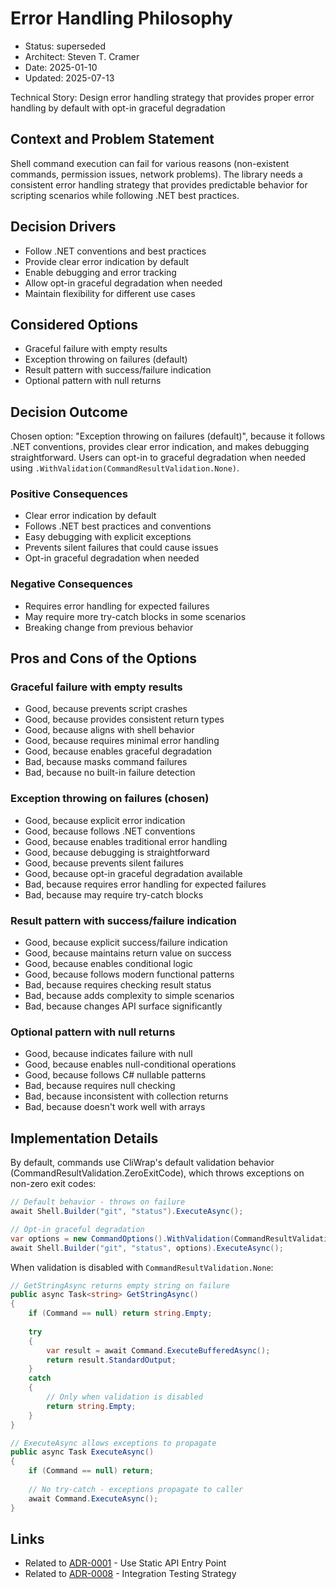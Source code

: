 # Error Handling Philosophy

* Status: superseded
* Architect: Steven T. Cramer
* Date: 2025-01-10
* Updated: 2025-07-13

Technical Story: Design error handling strategy that provides proper error handling by default with opt-in graceful degradation

## Context and Problem Statement

Shell command execution can fail for various reasons (non-existent commands, permission issues, network problems). The library needs a consistent error handling strategy that provides predictable behavior for scripting scenarios while following .NET best practices.

## Decision Drivers

* Follow .NET conventions and best practices
* Provide clear error indication by default
* Enable debugging and error tracking
* Allow opt-in graceful degradation when needed
* Maintain flexibility for different use cases

## Considered Options

* Graceful failure with empty results
* Exception throwing on failures (default)
* Result pattern with success/failure indication
* Optional pattern with null returns

## Decision Outcome

Chosen option: "Exception throwing on failures (default)", because it follows .NET conventions, provides clear error indication, and makes debugging straightforward. Users can opt-in to graceful degradation when needed using `.WithValidation(CommandResultValidation.None)`.

### Positive Consequences

* Clear error indication by default
* Follows .NET best practices and conventions
* Easy debugging with explicit exceptions
* Prevents silent failures that could cause issues
* Opt-in graceful degradation when needed

### Negative Consequences

* Requires error handling for expected failures
* May require more try-catch blocks in some scenarios
* Breaking change from previous behavior

## Pros and Cons of the Options

### Graceful failure with empty results

* Good, because prevents script crashes
* Good, because provides consistent return types
* Good, because aligns with shell behavior
* Good, because requires minimal error handling
* Good, because enables graceful degradation
* Bad, because masks command failures
* Bad, because no built-in failure detection

### Exception throwing on failures (chosen)

* Good, because explicit error indication
* Good, because follows .NET conventions
* Good, because enables traditional error handling
* Good, because debugging is straightforward
* Good, because prevents silent failures
* Good, because opt-in graceful degradation available
* Bad, because requires error handling for expected failures
* Bad, because may require try-catch blocks

### Result pattern with success/failure indication

* Good, because explicit success/failure indication
* Good, because maintains return value on success
* Good, because enables conditional logic
* Good, because follows modern functional patterns
* Bad, because requires checking result status
* Bad, because adds complexity to simple scenarios
* Bad, because changes API surface significantly

### Optional pattern with null returns

* Good, because indicates failure with null
* Good, because enables null-conditional operations
* Good, because follows C# nullable patterns
* Bad, because requires null checking
* Bad, because inconsistent with collection returns
* Bad, because doesn't work well with arrays

## Implementation Details

By default, commands use CliWrap's default validation behavior (CommandResultValidation.ZeroExitCode), which throws exceptions on non-zero exit codes:

```csharp
// Default behavior - throws on failure
await Shell.Builder("git", "status").ExecuteAsync();

// Opt-in graceful degradation
var options = new CommandOptions().WithValidation(CommandResultValidation.None);
await Shell.Builder("git", "status", options).ExecuteAsync();
```

When validation is disabled with `CommandResultValidation.None`:

```csharp
// GetStringAsync returns empty string on failure
public async Task<string> GetStringAsync()
{
    if (Command == null) return string.Empty;
    
    try
    {
        var result = await Command.ExecuteBufferedAsync();
        return result.StandardOutput;
    }
    catch
    {
        // Only when validation is disabled
        return string.Empty;
    }
}

// ExecuteAsync allows exceptions to propagate
public async Task ExecuteAsync()
{
    if (Command == null) return;
    
    // No try-catch - exceptions propagate to caller
    await Command.ExecuteAsync();
}
```

## Links

* Related to [ADR-0001](0001-use-static-api-entry-point.md) - Use Static API Entry Point
* Related to [ADR-0008](0008-integration-testing-strategy.md) - Integration Testing Strategy